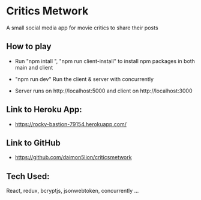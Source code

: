 # Critics Metwork

A small social media app for movie critics to share their posts

## How to play

- Run "npm intall ", "npm run client-install" to install npm packages in both main and client

- "npm run dev" Run the client & server with concurrently

- Server runs on http://localhost:5000 and client on http://localhost:3000

## Link to Heroku App:

- https://rocky-bastion-79154.herokuapp.com/

## Link to GitHub

- https://github.com/daimon5lion/criticsmetwork

## Tech Used:

React, redux, bcryptjs, jsonwebtoken, concurrently ...
